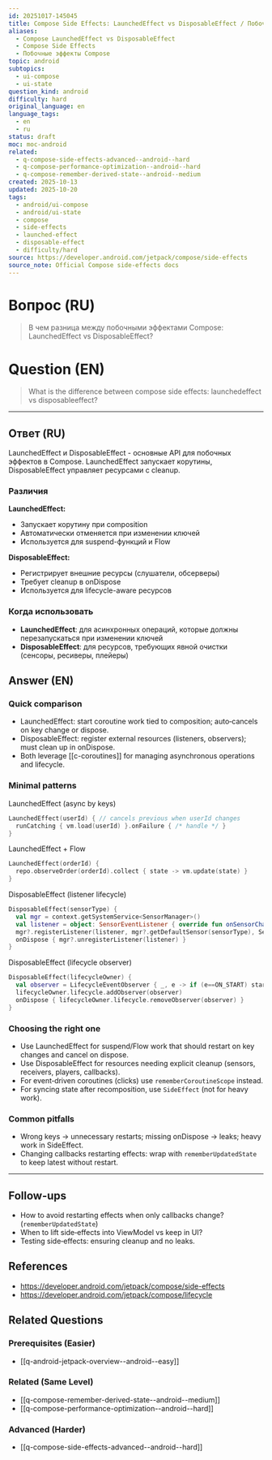 ```yaml
---
id: 20251017-145045
title: Compose Side Effects: LaunchedEffect vs DisposableEffect / Побочные эффекты Compose: LaunchedEffect vs DisposableEffect
aliases:
  - Compose LaunchedEffect vs DisposableEffect
  - Compose Side Effects
  - Побочные эффекты Compose
topic: android
subtopics:
  - ui-compose
  - ui-state
question_kind: android
difficulty: hard
original_language: en
language_tags:
  - en
  - ru
status: draft
moc: moc-android
related:
  - q-compose-side-effects-advanced--android--hard
  - q-compose-performance-optimization--android--hard
  - q-compose-remember-derived-state--android--medium
created: 2025-10-13
updated: 2025-10-20
tags:
  - android/ui-compose
  - android/ui-state
  - compose
  - side-effects
  - launched-effect
  - disposable-effect
  - difficulty/hard
source: https://developer.android.com/jetpack/compose/side-effects
source_note: Official Compose side-effects docs
---
```

# Вопрос (RU)
> В чем разница между побочными эффектами Compose: LaunchedEffect vs DisposableEffect?

# Question (EN)
> What is the difference between compose side effects: launchedeffect vs disposableeffect?

---

## Ответ (RU)

LaunchedEffect и DisposableEffect - основные API для побочных эффектов в Compose. LaunchedEffect запускает корутины, DisposableEffect управляет ресурсами с cleanup.

### Различия

**LaunchedEffect:**
- Запускает корутину при composition
- Автоматически отменяется при изменении ключей
- Используется для suspend-функций и Flow

**DisposableEffect:**
- Регистрирует внешние ресурсы (слушатели, обсерверы)
- Требует cleanup в onDispose
- Используется для lifecycle-aware ресурсов

### Когда использовать

- **LaunchedEffect**: для асинхронных операций, которые должны перезапускаться при изменении ключей
- **DisposableEffect**: для ресурсов, требующих явной очистки (сенсоры, ресиверы, плейеры)

## Answer (EN)

### Quick comparison
- LaunchedEffect: start coroutine work tied to composition; auto‑cancels on key change or dispose.
- DisposableEffect: register external resources (listeners, observers); must clean up in onDispose.
- Both leverage [[c-coroutines]] for managing asynchronous operations and lifecycle.

### Minimal patterns

LaunchedEffect (async by keys)
```kotlin
LaunchedEffect(userId) { // cancels previous when userId changes
  runCatching { vm.load(userId) }.onFailure { /* handle */ }
}
```

LaunchedEffect + Flow
```kotlin
LaunchedEffect(orderId) {
  repo.observeOrder(orderId).collect { state -> vm.update(state) }
}
```

DisposableEffect (listener lifecycle)
```kotlin
DisposableEffect(sensorType) {
  val mgr = context.getSystemService<SensorManager>()
  val listener = object: SensorEventListener { override fun onSensorChanged(e: SensorEvent){ /* state */ } }
  mgr?.registerListener(listener, mgr?.getDefaultSensor(sensorType), SensorManager.SENSOR_DELAY_NORMAL)
  onDispose { mgr?.unregisterListener(listener) }
}
```

DisposableEffect (lifecycle observer)
```kotlin
DisposableEffect(lifecycleOwner) {
  val observer = LifecycleEventObserver { _, e -> if (e==ON_START) start(); if (e==ON_STOP) stop() }
  lifecycleOwner.lifecycle.addObserver(observer)
  onDispose { lifecycleOwner.lifecycle.removeObserver(observer) }
}
```

### Choosing the right one
- Use LaunchedEffect for suspend/Flow work that should restart on key changes and cancel on dispose.
- Use DisposableEffect for resources needing explicit cleanup (sensors, receivers, players, callbacks).
- For event‑driven coroutines (clicks) use `rememberCoroutineScope` instead.
- For syncing state after recomposition, use `SideEffect` (not for heavy work).

### Common pitfalls
- Wrong keys → unnecessary restarts; missing onDispose → leaks; heavy work in SideEffect.
- Changing callbacks restarting effects: wrap with `rememberUpdatedState` to keep latest without restart.

---

## Follow-ups
- How to avoid restarting effects when only callbacks change? (`rememberUpdatedState`)
- When to lift side‑effects into ViewModel vs keep in UI?
- Testing side‑effects: ensuring cleanup and no leaks.

## References
- https://developer.android.com/jetpack/compose/side-effects
- https://developer.android.com/jetpack/compose/lifecycle

## Related Questions

### Prerequisites (Easier)
- [[q-android-jetpack-overview--android--easy]]

### Related (Same Level)
- [[q-compose-remember-derived-state--android--medium]]
- [[q-compose-performance-optimization--android--hard]]

### Advanced (Harder)
- [[q-compose-side-effects-advanced--android--hard]]

